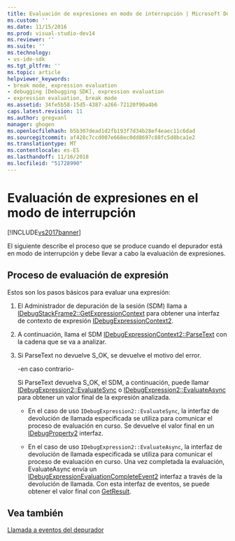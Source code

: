 ```yaml
---
title: Evaluación de expresiones en modo de interrupción | Microsoft Docs
ms.custom: ''
ms.date: 11/15/2016
ms.prod: visual-studio-dev14
ms.reviewer: ''
ms.suite: ''
ms.technology:
- vs-ide-sdk
ms.tgt_pltfrm: ''
ms.topic: article
helpviewer_keywords:
- break mode, expression evaluation
- debugging [Debugging SDK], expression evaluation
- expression evaluation, break mode
ms.assetid: 34fe5b58-15d5-4387-a266-72120f90a4b6
caps.latest.revision: 11
ms.author: gregvanl
manager: ghogen
ms.openlocfilehash: b5b307dead1d2fb193f7d34b28ef4eaec11c6dad
ms.sourcegitcommit: af428c7ccd007e668ec0dd8697c88fc5d8bca1e2
ms.translationtype: MT
ms.contentlocale: es-ES
ms.lasthandoff: 11/16/2018
ms.locfileid: "51728990"
---
```

# <a name="expression-evaluation-in-break-mode"></a>Evaluación de expresiones en el modo de interrupción
[!INCLUDE[vs2017banner](../../includes/vs2017banner.md)]

El siguiente describe el proceso que se produce cuando el depurador está en modo de interrupción y debe llevar a cabo la evaluación de expresiones.  
  
## <a name="expression-evaluation-process"></a>Proceso de evaluación de expresión  
 Estos son los pasos básicos para evaluar una expresión:  
  
1.  El Administrador de depuración de la sesión (SDM) llama a [IDebugStackFrame2::GetExpressionContext](../../extensibility/debugger/reference/idebugstackframe2-getexpressioncontext.md) para obtener una interfaz de contexto de expresión [IDebugExpressionContext2](../../extensibility/debugger/reference/idebugexpressioncontext2.md).  
  
2.  A continuación, llama el SDM [IDebugExpressionContext2::ParseText](../../extensibility/debugger/reference/idebugexpressioncontext2-parsetext.md) con la cadena que se va a analizar.  
  
3.  Si ParseText no devuelve S_OK, se devuelve el motivo del error.  
  
     -en caso contrario-  
  
     Si ParseText devuelva S_OK, el SDM, a continuación, puede llamar [IDebugExpression2::EvaluateSync](../../extensibility/debugger/reference/idebugexpression2-evaluatesync.md) o [IDebugExpression2::EvaluateAsync](../../extensibility/debugger/reference/idebugexpression2-evaluateasync.md) para obtener un valor final de la expresión analizada.  
  
    -   En el caso de uso `IDebugExpression2::EvaluateSync`, la interfaz de devolución de llamada especificada se utiliza para comunicar el proceso de evaluación en curso. Se devuelve el valor final en un [IDebugProperty2](../../extensibility/debugger/reference/idebugproperty2.md) interfaz.  
  
    -   En el caso de uso `IDebugExpression2::EvaluateAsync`, la interfaz de devolución de llamada especificada se utiliza para comunicar el proceso de evaluación en curso. Una vez completada la evaluación, EvaluateAsync envía un [IDebugExpressionEvaluationCompleteEvent2](../../extensibility/debugger/reference/idebugexpressionevaluationcompleteevent2.md) interfaz a través de la devolución de llamada. Con esta interfaz de eventos, se puede obtener el valor final con [GetResult](../../extensibility/debugger/reference/idebugexpressionevaluationcompleteevent2-getresult.md).  
  
## <a name="see-also"></a>Vea también  
 [Llamada a eventos del depurador](../../extensibility/debugger/calling-debugger-events.md)

